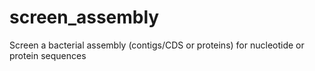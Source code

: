 # screen_assembly
Screen a bacterial assembly (contigs/CDS or proteins) for nucleotide or protein sequences
